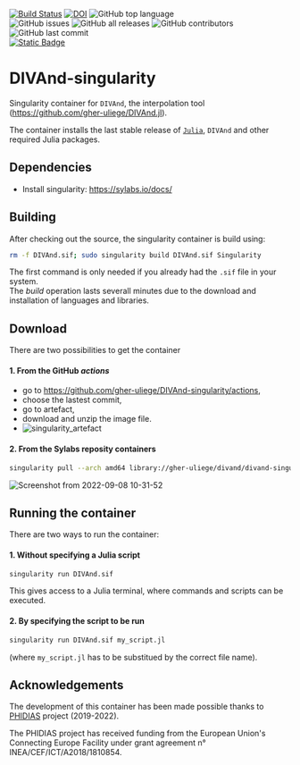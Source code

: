 [![Build Status](https://github.com/gher-uliege/DIVAnd-singularity/workflows/Singularity%20Build/badge.svg)](https://github.com/gher-uliege/DIVAnd-singularity/actions?query=workflow%3A%22Singularity+Build%22) [![DOI](https://zenodo.org/badge/DOI/10.5281/zenodo.7014264.svg)](https://doi.org/10.5281/zenodo.7014264) ![GitHub top language](https://img.shields.io/github/languages/top/gher-uliege/DIVAnd-singularity)      
![GitHub issues](https://img.shields.io/github/issues/gher-uliege/DIVAnd-singularity) ![GitHub all releases](https://img.shields.io/github/downloads/gher-uliege/DIVAnd-singularity/total) ![GitHub contributors](https://img.shields.io/github/contributors/gher-uliege/DIVAnd-singularity) ![GitHub last commit](https://img.shields.io/github/last-commit/gher-uliege/DIVAnd-singularity)      
[![Static Badge](https://img.shields.io/badge/Project-PHIDIAS-blue)](https://www.phidias-hpc.eu/)


# DIVAnd-singularity
Singularity container for `DIVAnd`, the interpolation tool (https://github.com/gher-uliege/DIVAnd.jl).

The container installs the last stable release of [`Julia`](https://julialang.org/), `DIVAnd` and other required Julia packages.

## Dependencies

* Install singularity: https://sylabs.io/docs/

## Building

After checking out the source, the singularity container is build using:

```bash
rm -f DIVAnd.sif; sudo singularity build DIVAnd.sif Singularity
```
The first command is only needed if you already had the `.sif` file in your system.     
The _build_ operation lasts severall minutes due to the download and installation of languages and libraries.

## Download

There are two possibilities to get the container

#### 1. From the GitHub _actions_
- go to https://github.com/gher-uliege/DIVAnd-singularity/actions,
- choose the lastest commit,
- go to artefact,
- download and unzip the image file.   
- ![singularity_artefact](https://user-images.githubusercontent.com/11868914/189079405-b156f584-1992-46ce-9ac5-0d60f57c7d42.png)
           
            
#### 2. From the Sylabs reposity containers
```bash
singularity pull --arch amd64 library://gher-uliege/divand/divand-singularity:v0-1-0
```
![Screenshot from 2022-09-08 10-31-52](https://user-images.githubusercontent.com/11868914/189079465-6215be47-6691-4cc8-8384-88f783c87084.png)

## Running the container

There are two ways to run the container:

#### 1. Without specifying a Julia script
```bash
singularity run DIVAnd.sif
``` 
This gives access to a Julia terminal, where commands and scripts can be executed.
#### 2. By specifying the script to be run
```bash
singularity run DIVAnd.sif my_script.jl
``` 
(where `my_script.jl` has to be substitued by the correct file name).

## Acknowledgements

The development of this container has been made possible thanks to [PHIDIAS](https://www.phidias-hpc.eu/) project (2019-2022).

The PHIDIAS project has received funding from the European Union's Connecting Europe Facility under grant agreement n° INEA/CEF/ICT/A2018/1810854. 


